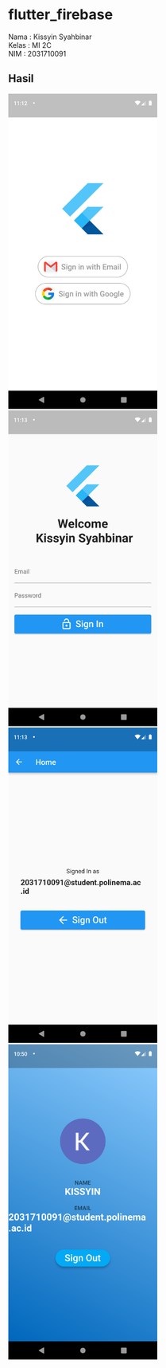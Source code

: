# flutter_firebase

Nama    : Kissyin Syahbinar <br>
Kelas   : MI 2C <br>
NIM     : 2031710091 <br>

## Hasil

<span>
<img src="assets/1.png" width="300"> 
</span>
<span>
<img src="assets/2.png" width="300"> 
</span>
<span>
<img src="assets/3.png" width="300"> 
</span>
<span>
<img src="assets/4.png" width="300">
</span>

